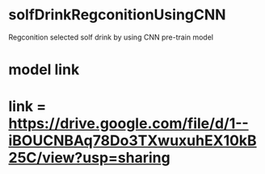# solfDrinkRegconitionUsingCNN
Regconition selected solf drink by using CNN pre-train model
# model link
# link = https://drive.google.com/file/d/1--iBOUCNBAq78Do3TXwuxuhEX10kB25C/view?usp=sharing
